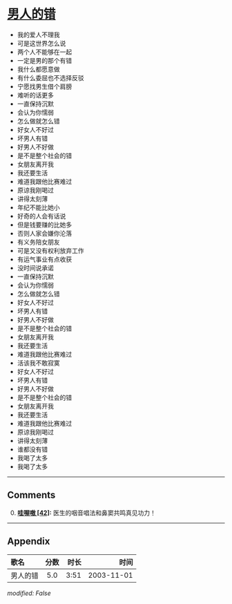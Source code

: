 # [男人的错](https://music.163.com/song?id=66633)

* 我的爱人不理我
* 可是这世界怎么说
* 两个人不能够在一起
* 一定是男的那个有错
* 我什么都愿意做
* 有什么委屈也不选择反驳
* 宁愿找男生借个肩膀
* 难听的话更多
* 一直保持沉默
* 会认为你懦弱
* 怎么做就怎么错
* 好女人不好过
* 坏男人有错
* 好男人不好做
* 是不是整个社会的错
* 女朋友离开我
* 我还要生活
* 难道我跟他比赛难过
* 原谅我刚喝过
* 讲得太刻薄
* 年纪不能比她小
* 好奇的人会有话说
* 但是钱要赚的比她多
* 否则人家会嫌你沦落
* 有义务陪女朋友
* 可是又没有权利放弃工作
* 有运气事业有点收获
* 没时间说承诺
* 一直保持沉默
* 会认为你懦弱
* 怎么做就怎么错
* 好女人不好过
* 坏男人有错
* 好男人不好做
* 是不是整个社会的错
* 女朋友离开我
* 我还要生活
* 难道我跟他比赛难过
* 活该我不敢寂寞
* 好女人不好过
* 坏男人有错
* 好男人不好做
* 是不是整个社会的错
* 女朋友离开我
* 我还要生活
* 难道我跟他比赛难过
* 原谅我刚喝过
* 讲得太刻薄
* 谁都没有错
* 我喝了太多
* 我喝了太多


---

## Comments
0. **[哇喔嗷 \[42\]](https://music.163.com/#/user/home?id=408509):** 医生的咽音唱法和鼻窦共鸣真见功力！



---

## Appendix

|歌名|分数|时长|时间|
|:---|:---:|---:|---:|
|男人的错|5.0|3:51|2003-11-01

*modified: False*